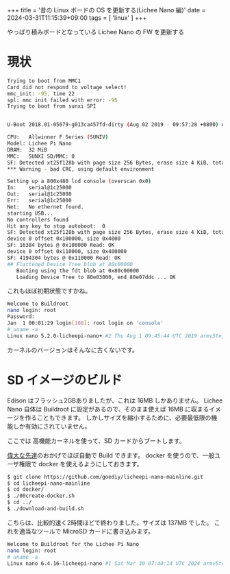 +++
title = '昔の Linux ボードの OS を更新する(Lichee Nano 編)'
date = 2024-03-31T11:15:39+09:00
tags = [ 'linux' ]
+++

やっぱり積みボードとなっている Lichee Nano の FW を更新する

# 現状

```bash
Trying to boot from MMC1
Card did not respond to voltage select!
mmc_init: -95, time 22
spl: mmc init failed with error: -95
Trying to boot from sunxi SPI


U-Boot 2018.01-05679-g013ca457fd-dirty (Aug 02 2019 - 09:57:28 +0800) Allwinner Technology

CPU:   Allwinner F Series (SUNIV)
Model: Lichee Pi Nano
DRAM:  32 MiB
MMC:   SUNXI SD/MMC: 0
SF: Detected xt25f128b with page size 256 Bytes, erase size 4 KiB, total 16 MiB
*** Warning - bad CRC, using default environment

Setting up a 800x480 lcd console (overscan 0x0)
In:    serial@1c25000
Out:   serial@1c25000
Err:   serial@1c25000
Net:   No ethernet found.
starting USB...
No controllers found
Hit any key to stop autoboot:  0
SF: Detected xt25f128b with page size 256 Bytes, erase size 4 KiB, total 16 MiB
device 0 offset 0x100000, size 0x4000
SF: 16384 bytes @ 0x100000 Read: OK
device 0 offset 0x110000, size 0x400000
SF: 4194304 bytes @ 0x110000 Read: OK
## Flattened Device Tree blob at 80c00000
   Booting using the fdt blob at 0x80c00000
   Loading Device Tree to 80e03000, end 80e07ddc ... OK
```

これもほぼ初期状態ですかね。

```bash
Welcome to Buildroot
nano login: root
Password:
Jan  1 00:01:29 login[108]: root login on 'console'
# uname -a
Linux nano 5.2.0-licheepi-nano+ #2 Thu Aug 1 09:45:44 UTC 2019 armv5tejl GNU/Linux
```

カーネルのバージョンはそんなに古くないです。

# SD イメージのビルド

Edison はフラッシュ2GBありましたが、これは 16MB しかありません。
Lichee Nano 自体は Buildroot に設定があるので、そのまま使えば 16MB に収まるイメージを作ることもできます。
しかしサイズを縮小するために、必要最低限の機能しか有効にされていません。

ここでは 高機能カーネルを使って、SD カードからブートします。

[偉大な先達](https://github.com/goediy/licheepi-nano-mainline/blob/main/README-j.md)のおかげでほぼ自動で Build できます。
docker を使うので、一般ユーザ権限で docker を使えるようにしておきます。

```bash
$ git clone https://github.com/goediy/licheepi-nano-mainline.git
$ cd licheepi-nano-mainline
$ cd docker/
$ ./00create-docker.sh
$ cd ../
$ ./download-and-build.sh
```

こちらは、比較的速く2時間ほどで終わりました。サイズは 137MB でした。
これを適当なツールで MicroSD カードに書き込みます。

```bash
Welcome to Buildroot for the Lichee Pi Nano
nano login: root
# uname -a
Linux nano 6.4.16-licheepi-nano #1 Sat Mar 30 07:40:14 UTC 2024 armv5tejl GNU/Linux
```